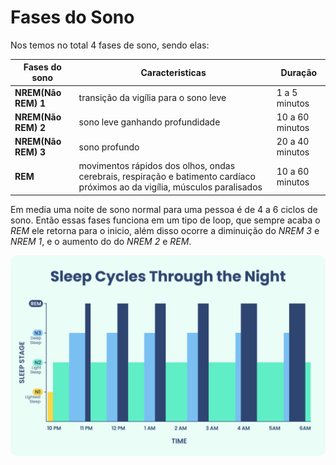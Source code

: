 # Fases do Sono

Nos temos no total 4 fases de sono, sendo elas:

|Fases do sono|Caracteristicas|Duração|
|-------------|---------------|-------|
|**NREM(Não REM) 1**|transição da vigília para o sono leve|1 a 5 minutos|
|**NREM(Não REM) 2**|sono leve ganhando profundidade|10 a 60 minutos|
|**NREM(Não REM) 3**|sono profundo|20 a 40 minutos|
|**REM**|movimentos rápidos dos olhos, ondas cerebrais, respiração e batimento cardíaco próximos ao da vigília, músculos paralisados|10 a 60 minutos|

Em media uma noite de sono normal para uma pessoa é de 4 a 6 ciclos de sono. Então essas fases funciona em um tipo de loop, que sempre acaba o *REM* ele retorna para o inicio, além disso ocorre a diminuição do *NREM 3* e *NREM 1*, e o aumento do do *NREM 2* e *REM*.

![](./SF-23-069_SleepCycle_Chart_Desktop-1024x652.png)
